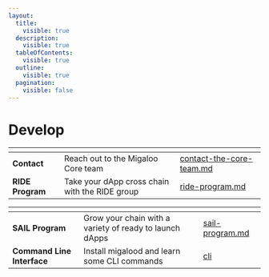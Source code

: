```yaml
---
layout:
  title:
    visible: true
  description:
    visible: true
  tableOfContents:
    visible: true
  outline:
    visible: true
  pagination:
    visible: false
---
```


# Develop

<table data-view="cards"><thead><tr><th></th><th></th><th data-hidden data-card-target data-type="content-ref"></th></tr></thead><tbody><tr><td><strong>Contact</strong></td><td>Reach out to the Migaloo Core team</td><td><a href="contact-the-core-team.md">contact-the-core-team.md</a></td></tr><tr><td><strong>RIDE Program</strong></td><td>Take your dApp cross chain with the RIDE group</td><td><a href="ride-program.md">ride-program.md</a></td></tr></tbody></table>

<table data-view="cards"><thead><tr><th></th><th></th><th data-hidden data-card-target data-type="content-ref"></th></tr></thead><tbody><tr><td><strong>SAIL Program</strong></td><td>Grow your chain with a variety of ready to launch dApps</td><td><a href="sail-program.md">sail-program.md</a></td></tr><tr><td><strong>Command Line Interface</strong></td><td>Install migalood and learn some CLI commands</td><td><a href="cli/">cli</a></td></tr></tbody></table>

